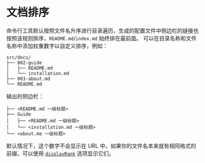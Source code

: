 # 文档排序

命令行工具默认按照文件名升序进行目录遍历，生成的配置文件中侧边栏的链接也按照该规则排序，`README.md`/`index.md` 始终排在最前面。
可以在目录名称和文件名称中添加权重数字以自定义排序，例如：

```
src/docs/
├── 002-guide
│   ├── README.md
│   └── installation.md
├── 003-about.md
└── README.md
```

输出的侧边栏：

```
├── <README.md 一级标题>
├── Guide
│   ├── <README.md 一级标题>
│   └── <installation.md 一级标题>
└── <about.me 一级标题>
```

默认情况下，这个数字不会显示在 URL 中，如果你的文件名本来就有相同格式的前缀，可以使用 [`displayRank`](./003-cli.md#--display-rank) 选项显示它们。
